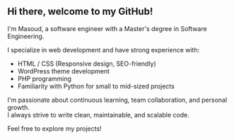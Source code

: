## Hi there, welcome to my GitHub!

I'm Masoud, a software engineer with a Master's degree in Software Engineering.

I specialize in web development and have strong experience with:

- HTML / CSS (Responsive design, SEO-friendly)
- WordPress theme development
- PHP programming
- Familiarity with Python for small to mid-sized projects

I'm passionate about continuous learning, team collaboration, and personal growth.  
I always strive to write clean, maintainable, and scalable code.

Feel free to explore my projects!
